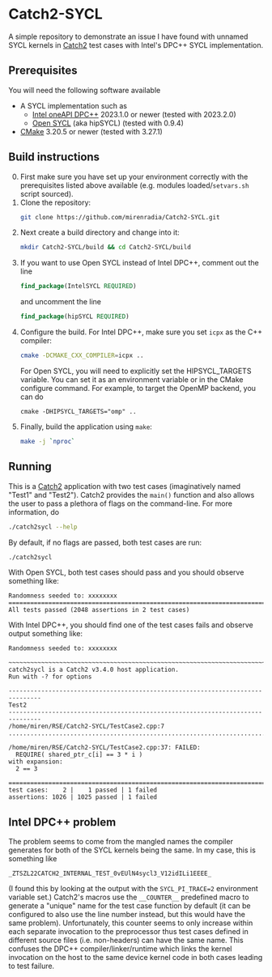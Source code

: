 # Catch2-SYCL

A simple repository to demonstrate an issue I have found with unnamed SYCL
kernels in [Catch2](https://github.com/catchorg/Catch2) test cases with Intel's
DPC++ SYCL implementation.

## Prerequisites

You will need the following software available
* A SYCL implementation such as
  * [Intel oneAPI
    DPC++](https://www.intel.com/content/www/us/en/developer/tools/oneapi/dpc-compiler.html)
    2023.1.0 or newer (tested with 2023.2.0)
  * [Open SYCL](https://opensycl.github.io/) (aka hipSYCL) (tested with 0.9.4)
* [CMake](https://cmake.org/) 3.20.5 or newer (tested with 3.27.1)

## Build instructions

0. First make sure you have set up your environment correctly with the
   prerequisites listed above available (e.g. modules loaded/`setvars.sh` script
   sourced).
1. Clone the repository:
   ```bash
   git clone https://github.com/mirenradia/Catch2-SYCL.git
   ```
2. Next create a build directory and change into it:
   ```bash
   mkdir Catch2-SYCL/build && cd Catch2-SYCL/build
   ```
3. If you want to use Open SYCL instead of Intel DPC++, comment out the line
   ```cmake
   find_package(IntelSYCL REQUIRED)
   ```
   and uncomment the line
   ```cmake
   find_package(hipSYCL REQUIRED)
   ```
4. Configure the build. For Intel DPC++, make sure you set `icpx` as the C++ 
   compiler:
   ```bash
   cmake -DCMAKE_CXX_COMPILER=icpx ..
   ```
   For Open SYCL, you will need to explicitly set the HIPSYCL_TARGETS variable.
   You can set it as an environment variable or in the CMake configure command.
   For example, to target the OpenMP backend, you can do
   ```
   cmake -DHIPSYCL_TARGETS="omp" ..
   ```
5. Finally, build the application using `make`:
   ```bash
   make -j `nproc`
   ```

## Running

This is a [Catch2](https://github.com/catchorg/Catch2) application with two test
cases (imaginatively named "Test1" and "Test2"). Catch2 provides the `main()`
function and also allows the user to pass a plethora of flags on the
command-line. For more information, do
```bash
./catch2sycl --help
```
By default, if no flags are passed, both test cases are run:
```bash
./catch2sycl
```

With Open SYCL, both test cases should pass and you should observe something
like:
```
Randomness seeded to: xxxxxxxx
===============================================================================
All tests passed (2048 assertions in 2 test cases)
```

With Intel DPC++, you should find one of the test cases fails and observe output
something like:
```
Randomness seeded to: xxxxxxxx

~~~~~~~~~~~~~~~~~~~~~~~~~~~~~~~~~~~~~~~~~~~~~~~~~~~~~~~~~~~~~~~~~~~~~~~~~~~~~~~
catch2sycl is a Catch2 v3.4.0 host application.
Run with -? for options

-------------------------------------------------------------------------------
Test2
-------------------------------------------------------------------------------
/home/miren/RSE/Catch2-SYCL/TestCase2.cpp:7
...............................................................................

/home/miren/RSE/Catch2-SYCL/TestCase2.cpp:37: FAILED:
  REQUIRE( shared_ptr_c[i] == 3 * i )
with expansion:
  2 == 3

===============================================================================
test cases:    2 |    1 passed | 1 failed
assertions: 1026 | 1025 passed | 1 failed
```

## Intel DPC++ problem
The problem seems to come from the mangled names the compiler generates for both
of the SYCL kernels being the same. In my case, this is something like
```
_ZTSZL22CATCH2_INTERNAL_TEST_0vEUlN4sycl3_V12idILi1EEEE_
```
(I found this by looking at the output with the `SYCL_PI_TRACE=2` environment
variable set.)
Catch2's macros use the `__COUNTER__` predefined macro to generate a "unique"
name for the test case function by default (it can be configured to also use the
line number instead, but this would have the same problem). Unfortunately, this
counter seems to only increase within each separate invocation to the
preprocessor thus test cases defined in different source files (i.e.
non-headers) can have the same name.  This confuses the DPC++
compiler/linker/runtime which links the kernel invocation on the host to the
same device kernel code in both cases leading to test failure.